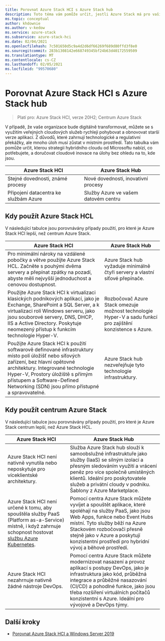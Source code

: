 ```yaml
---
title: Porovnat Azure Stack HCI s Azure Stack hub
description: Toto téma vám pomůže určit, jestli Azure Stack má pro vaši organizaci právo na rozbočovače HCI nebo Azure Stack.
ms.topic: conceptual
author: khdownie
ms.author: v-kedow
ms.service: azure-stack
ms.subservice: azure-stack-hci
ms.date: 02/04/2021
ms.openlocfilehash: 7c501650d5c9a4d2d6df66269f689d80ffd3f8e0
ms.sourcegitcommit: 283b1308142e668749345bf24b63d40172559509
ms.translationtype: MT
ms.contentlocale: cs-CZ
ms.lasthandoff: 02/05/2021
ms.locfileid: "99570680"
---
```

# <a name="compare-azure-stack-hci-to-azure-stack-hub"></a>Porovnat Azure Stack HCI s Azure Stack hub

> Platí pro: Azure Stack HCI, verze 20H2; Centrum Azure Stack

V případě, že vaše organizace bude digitálně transformovat, můžete se s využitím veřejných cloudových služeb rychleji pohybovat a obnovovat starší verze aplikací. Z důvodů, které zahrnují technologické a regulativní překážky, ale mnoho úloh musí zůstat v místním prostředí. Tato tabulka vám pomůže určit, kterou strategii hybridního cloudu od Microsoftu nabízí, co potřebujete, a doručovat cloudové inovace na úlohy bez ohledu na to, kde jsou.

| Azure Stack HCI | Azure Stack Hub |
| --------------- | --------------- |
| Stejné dovednosti, známé procesy | Nové dovednosti, inovativní procesy |
| Připojení datacentra ke službám Azure | Služby Azure ve vašem datovém centru |

## <a name="when-to-use-azure-stack-hci"></a>Kdy použít Azure Stack HCL

V následující tabulce jsou porovnávány případy použití, pro které je Azure Stack HCI lepší, než centrum Azure Stack.

| Azure Stack HCI                                                                 | Azure Stack Hub                                                                         |
| ------------------------------------------------------------------------------- | --------------------------------------------------------------------------------------- |
| Pro minimální nároky na vzdálené pobočky a větve použijte Azure Stack HCL. Začněte s pouhými dvěma servery a přepínat zpátky na pozadí, abyste měli nejvyšší jednoduchost a cenovou dostupnost. | Azure Stack hub vyžaduje minimálně čtyři servery a vlastní síťové přepínače. |
| Použijte Azure Stack HCI k virtualizaci klasických podnikových aplikací, jako je Exchange, SharePoint a SQL Server, a k virtualizaci rolí Windows serveru, jako jsou souborové servery, DNS, DHCP, IIS a Active Directory. Poskytuje neomezený přístup k funkcím technologie Hyper-V.| Rozbočovač Azure Stack omezuje možnost technologie Hyper-V a sadu funkcí pro zajištění konzistence s Azure. | 
| Použijte Azure Stack HCI k použití softwarově definované infrastruktury místo polí úložišť nebo síťových zařízení, bez hlavní opětovné architektury. Integrované technologie Hyper-V, Prostory úložiště s přímým přístupem a Software-Defined Networking (SDN) jsou přímo přístupné a spravovatelné. | Azure Stack hub nezveřejňuje tyto technologie infrastruktury. |

## <a name="when-to-use-azure-stack-hub"></a>Kdy použít centrum Azure Stack

V následující tabulce jsou porovnávány případy použití, pro které je Azure Stack centrum lepší, než Azure Stack HCL.

| Azure Stack HCI                                                                 | Azure Stack Hub                                                                          |
| ------------------------------------------------------------------------------- | ---------------------------------------------------------------------------------------- |
| Azure Stack HCI není nativně vynutila nebo neposkytuje pro víceklientské architektury. | Služba Azure Stack hub slouží k samoobslužné infrastruktuře jako služby (IaaS) se silným izolací a přesným sledováním využití a vrácení peněz pro více společně umístěných klientů. Ideální pro poskytovatele služeb a privátní cloudy v podniku. Šablony z Azure Marketplace. | 
| Azure Stack HCI není určené k tomu, aby spouštěla služby PaaS (Platform as-a-Service) místně, i když zahrnuje schopnost hostovat [službu Azure Kubernetes](../../aks-hci/overview.md). | Pomocí centra Azure Stack můžete vyvíjet a spouštět aplikace, které spoléhají na služby PaaS, jako jsou Web Apps, funkce nebo Event Hubs místní. Tyto služby běží na Azure Stackovém rozbočovači přesně stejně jako v Azure a poskytují konzistentní prostředí pro hybridní vývoj a běhové prostředí. |
| Azure Stack HCI nezahrnuje nativně žádné nástroje DevOps. | Pomocí centra Azure Stack můžete modernizovat nasazení a provoz aplikací s postupy DevOps, jako je infrastruktura jako kód, průběžná integrace a průběžné nasazování (CI/CD) a pohodlné funkce, jako jsou třeba rozšíření virtuálních počítačů konzistentní s Azure. Ideální pro vývojové a DevOps týmy. |

## <a name="next-steps"></a>Další kroky

- [Porovnat Azure Stack HCI a Windows Server 2019](compare-windows-server.md)
